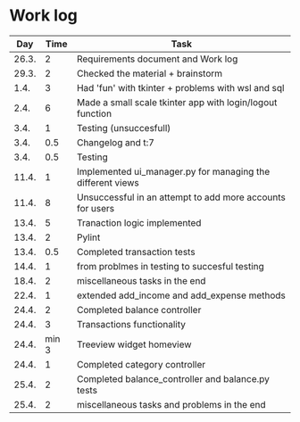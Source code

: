  # Work log

| Day | Time | Task |
|-----|------|------|
|26.3.|    2 | Requirements document and Work log |
|29.3.|    2 | Checked the material + brainstorm |
|1.4. |    3 | Had 'fun' with tkinter + problems with wsl and sql |
|2.4. |    6 | Made a small scale tkinter app with login/logout function |
|3.4. |    1 | Testing (unsuccesfull)    |
|3.4. |  0.5 | Changelog and t:7    |
|3.4. |  0.5 | Testing    |
|11.4.|    1 | Implemented ui_manager.py for managing the different views |
|11.4.|    8 | Unsuccessful in an attempt to add more accounts for users  |
|13.4.|    5 | Tranaction logic implemented   |
|13.4.|    2 | Pylint |
|13.4.|  0.5 | Completed transaction tests |
|14.4.|    1 | from problmes in testing to succesful testing  |
|18.4.|    2 | miscellaneous tasks in the end  |
|22.4.|    1 | extended add_income and add_expense methods |
|24.4.|    2 | Completed balance controller |
|24.4.|    3 | Transactions functionality |
|24.4.|min 3 | Treeview widget homeview |
|24.4.|    1 | Completed category controller |
|25.4.|    2 | Completed balance_controller and balance.py tests |
|25.4.|    2 | miscellaneous tasks and problems in the end |